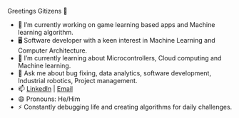 Greetings Gitizens 👋

- 🔭 I’m currently working on game learning based apps and Machine learning algorithm.
- 🖥️ Software developer with a keen interest in Machine Learning and Computer Architecture.
- 🌱 I’m currently learning about Microcontrollers, Cloud computing and Machine learning.
- 💬 Ask me about bug fixing, data analytics, software development, Industrial robotics, Project management.
- 📫 [LinkedIn](https://www.linkedin.com/in/ashwinkshaji/) | [Email](astarioashwi@gmail.com)
- 😄 Pronouns: He/Him
- ⚡ Constantly debugging life and creating algorithms for daily challenges.
